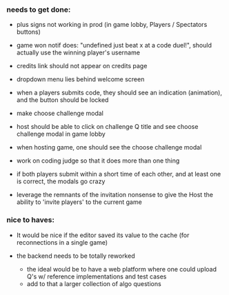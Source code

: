 ### needs to get done:
* plus signs not working in prod (in game lobby, Players / Spectators buttons)

* game won notif does: "undefined just beat x at a code duel!", should actually use the winning player's username

* credits link should not appear on credits page

* dropdown menu lies behind welcome screen

* when a players submits code, they should see an indication (animation), and the button should be locked

* make choose challenge modal
* host should be able to click on challenge Q title and see choose challenge modal in game lobby
* when hosting game, one should see the choose challenge modal

* work on coding judge so that it does more than one thing

* if both players submit within a short time of each other, and at least one is correct, the modals go crazy

* leverage the remnants of the invitation nonsense to give the Host the ability to 'invite players' to the current game

### nice to haves:
* It would be nice if the editor saved its value to the cache (for reconnections in a single game)

* the backend needs to be totally reworked
    - the ideal would be to have a web platform where one could upload Q's w/ reference implementations and test cases
    - add to that a larger collection of algo questions
